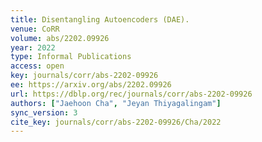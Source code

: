 ```yaml
---
title: Disentangling Autoencoders (DAE).
venue: CoRR
volume: abs/2202.09926
year: 2022
type: Informal Publications
access: open
key: journals/corr/abs-2202-09926
ee: https://arxiv.org/abs/2202.09926
url: https://dblp.org/rec/journals/corr/abs-2202-09926
authors: ["Jaehoon Cha", "Jeyan Thiyagalingam"]
sync_version: 3
cite_key: journals/corr/abs-2202-09926/Cha/2022
---
```


